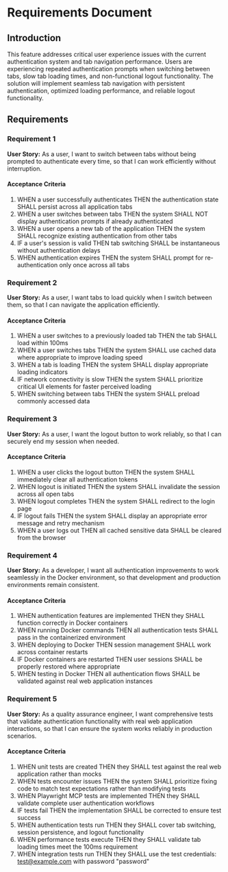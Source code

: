 # Requirements Document

## Introduction

This feature addresses critical user experience issues with the current authentication system and tab navigation performance. Users are experiencing repeated authentication prompts when switching between tabs, slow tab loading times, and non-functional logout functionality. The solution will implement seamless tab navigation with persistent authentication, optimized loading performance, and reliable logout functionality.

## Requirements

### Requirement 1

**User Story:** As a user, I want to switch between tabs without being prompted to authenticate every time, so that I can work efficiently without interruption.

#### Acceptance Criteria

1. WHEN a user successfully authenticates THEN the authentication state SHALL persist across all application tabs
2. WHEN a user switches between tabs THEN the system SHALL NOT display authentication prompts if already authenticated
3. WHEN a user opens a new tab of the application THEN the system SHALL recognize existing authentication from other tabs
4. IF a user's session is valid THEN tab switching SHALL be instantaneous without authentication delays
5. WHEN authentication expires THEN the system SHALL prompt for re-authentication only once across all tabs

### Requirement 2

**User Story:** As a user, I want tabs to load quickly when I switch between them, so that I can navigate the application efficiently.

#### Acceptance Criteria

1. WHEN a user switches to a previously loaded tab THEN the tab SHALL load within 100ms
2. WHEN a user switches tabs THEN the system SHALL use cached data where appropriate to improve loading speed
3. WHEN a tab is loading THEN the system SHALL display appropriate loading indicators
4. IF network connectivity is slow THEN the system SHALL prioritize critical UI elements for faster perceived loading
5. WHEN switching between tabs THEN the system SHALL preload commonly accessed data

### Requirement 3

**User Story:** As a user, I want the logout button to work reliably, so that I can securely end my session when needed.

#### Acceptance Criteria

1. WHEN a user clicks the logout button THEN the system SHALL immediately clear all authentication tokens
2. WHEN logout is initiated THEN the system SHALL invalidate the session across all open tabs
3. WHEN logout completes THEN the system SHALL redirect to the login page
4. IF logout fails THEN the system SHALL display an appropriate error message and retry mechanism
5. WHEN a user logs out THEN all cached sensitive data SHALL be cleared from the browser

### Requirement 4

**User Story:** As a developer, I want all authentication improvements to work seamlessly in the Docker environment, so that development and production environments remain consistent.

#### Acceptance Criteria

1. WHEN authentication features are implemented THEN they SHALL function correctly in Docker containers
2. WHEN running Docker commands THEN all authentication tests SHALL pass in the containerized environment
3. WHEN deploying to Docker THEN session management SHALL work across container restarts
4. IF Docker containers are restarted THEN user sessions SHALL be properly restored where appropriate
5. WHEN testing in Docker THEN all authentication flows SHALL be validated against real web application instances

### Requirement 5

**User Story:** As a quality assurance engineer, I want comprehensive tests that validate authentication functionality with real web application interactions, so that I can ensure the system works reliably in production scenarios.

#### Acceptance Criteria

1. WHEN unit tests are created THEN they SHALL test against the real web application rather than mocks
2. WHEN tests encounter issues THEN the system SHALL prioritize fixing code to match test expectations rather than modifying tests
3. WHEN Playwright MCP tests are implemented THEN they SHALL validate complete user authentication workflows
4. IF tests fail THEN the implementation SHALL be corrected to ensure test success
5. WHEN authentication tests run THEN they SHALL cover tab switching, session persistence, and logout functionality
6. WHEN performance tests execute THEN they SHALL validate tab loading times meet the 100ms requirement
7. WHEN integration tests run THEN they SHALL use the test credentials: test@example.com with password "password"